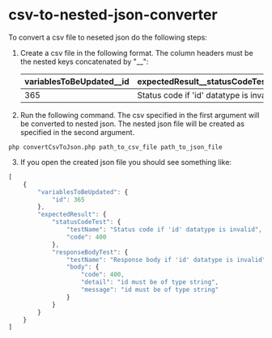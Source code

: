 # csv-to-nested-json-converter

To convert a csv file to neseted json do the following steps:

1. Create a csv file in the following format. The column headers must be the nested keys concatenated by "__":

   variablesToBeUpdated__id|expectedResult__statusCodeTest__testName|expectedResult__statusCodeTest__code|expectedResult__responseBodyTest__testName|expectedResult__responseBodyTest__body__code|expectedResult__responseBodyTest__body__detail|expectedResult__responseBodyTest__body__message
   --- | --- | --- | --- |--- |--- |--- 
   365|Status code if 'id' datatype is invalid|400|Response body if 'id' datatype is invalid|400|id must be of type string|id must be of type string

2. Run the following command. The csv specified in the first argument will be converted to nested json. The nested json file will be created as specified in the second argument.
```
php convertCsvToJson.php path_to_csv_file path_to_json_file
```

3. If you open the created json file you should see something like:
```javascript
[
    {
        "variablesToBeUpdated": {
            "id": 365
        },
        "expectedResult": {
            "statusCodeTest": {
                "testName": "Status code if 'id' datatype is invalid",
                "code": 400
            },
            "responseBodyTest": {
                "testName": "Response body if 'id' datatype is invalid",
                "body": {
                    "code": 400,
                    "detail": "id must be of type string",
                    "message": "id must be of type string"
                }
            }
        }
    }
]
```